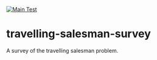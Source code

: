 [![Main Test](https://github.com/kevinricher/travelling-salesman-survey/workflows/travelling-salesman/badge.svg)](https://github.com/kevinricher/travelling-salesman-survey/actions)

# travelling-salesman-survey
A survey of the travelling salesman problem.
